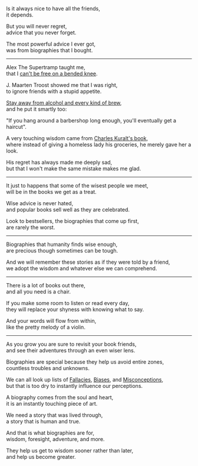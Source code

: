 Is it always nice to have all the friends,\
it depends.

But you will never regret,\
advice that you never forget.

The most powerful advice I ever got,\
was from biographies that I bought.

---

Alex The Supertramp taught me,\
that I [can't be free on a bended knee](https://www.youtube.com/watch?v=Mwx3RvDWvDM).

J. Maarten Troost showed me that I was right,\
to ignore friends with a stupid appetite.

[Stay away from alcohol and every kind of brew](https://www.audible.com/pd/Headhunters-on-My-Doorstep-Audiobook/B00E8HJ7KA),\
and he put it smartly too:

"If you hang around a barbershop long enough, you'll eventually get a haircut".

A very touching wisdom came from [Charles Kuralt's book](https://www.audible.com/pd/Charles-Kuralts-America-Audiobook/B002UZL5BG),\
where instead of giving a homeless lady his groceries, he merely gave her a look.

His regret has always made me deeply sad,\
but that I won't make the same mistake makes me glad.

---

It just to happens that some of the wisest people we meet,\
will be in the books we get as a treat.

Wise advice is never hated,\
and popular books sell well as they are celebrated.

Look to bestsellers, the biographies that come up first,\
are rarely the worst.

---

Biographies that humanity finds wise enough,\
are precious though sometimes can be tough.

And we will remember these stories as if they were told by a friend,\
we adopt the wisdom and whatever else we can comprehend.

---

There is a lot of books out there,\
and all you need is a chair.

If you make some room to listen or read every day,\
they will replace your shyness with knowing what to say.

And your words will flow from within,\
like the pretty melody of a violin.

---

As you grow you are sure to revisit your book friends,\
and see their adventures through an even wiser lens.

Biographies are special because they help us avoid entire zones,\
countless troubles and unknowns.

We can all look up lists of [Fallacies](https://en.wikipedia.org/wiki/List_of_fallacies), [Biases](https://en.wikipedia.org/wiki/List_of_cognitive_biases), and [Misconceptions](https://en.wikipedia.org/wiki/List_of_common_misconceptions),\
but that is too dry to instantly influence our perceptions.

A biography comes from the soul and heart,\
it is an instantly touching piece of art.

We need a story that was lived through,\
a story that is human and true.

And that is what biographies are for,\
wisdom, foresight, adventure, and more.

They help us get to wisdom sooner rather than later,\
and help us become greater.
